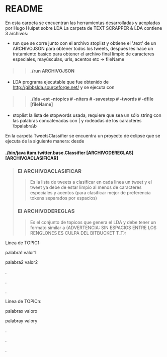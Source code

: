 # README #

En esta carpeta se encuentran las herramientas desarrolladas y acopladas por Hugo Huipet sobre LDA
La carpeta de TEXT SCRAPPER & LDA contiene 3 archivos:

* run que se corre junto con el archivo stoplist y obtiene el '.text' de un ARCHIVOJSON para obtener todos los tweets, despues les hace un tratamiento basico para obtener el archivo final limpio de caracteres especiales, mayúsculas, urls, acentos etc -> fileName

>>#### ./run ARCHIVOJSON #

* LDA programa ejecutable que fue obtenido de http://gibbslda.sourceforge.net/ y se ejecuta con

>>#### ./lda -est -ntopics # -niters # -savestep # -twords # -dfile [fileName] #

* stoplist la lista de stopwords usada, requiere que sea un sólo string con las palabras concatenadas con | y rodeadas de los caracteres \bpalabra\b

En la carpeta TweetsClassifier se encuentra un proyecto de eclipse que se ejecuta de la siguiente manera:
desde 

#### ./bin/java itam.twitter.base.Classifier [ARCHIVODEREGLAS] [ARCHIVOACLASIFICAR] #

>### El ARCHIVOACLASIFICAR # 
>
>>Es la lista de tweets a clasificar en cada linea un tweet y el tweet ya debe de estar limpio al menos de caracteres especiales y acentos (para clasificar mejor de preferencia tokens separados por espacios)
>
>### El ARCHIVODEREGLAS #
>
>>Es el conjunto de topicos que genera el LDA y debe tener un formato similar a (ADVERTENCIA: SIN ESPACIOS ENTRE LOS RENGLONES ES CULPA DEL BITBUCKET T_T):


Linea de TOPIC1:

palabra1 valor1

palabra2 valor2

.

.

.

Linea de TOPICn:

palabrax valorx

palabray valory

.

.

.



